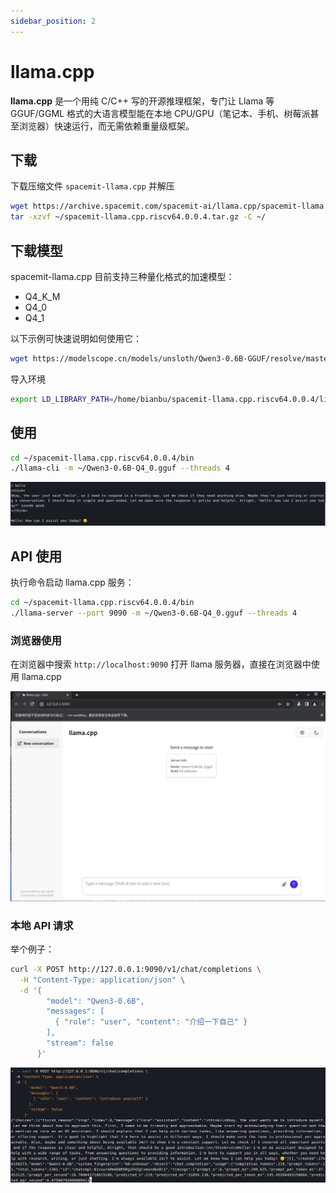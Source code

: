 ```yaml
---
sidebar_position: 2
---
```


# llama.cpp

**llama.cpp** 是一个用纯 C/C++ 写的开源推理框架，专门让 Llama 等 GGUF/GGML 格式的大语言模型能在本地 CPU/GPU（笔记本、手机、树莓派甚至浏览器）快速运行，而无需依赖重量级框架。

## 下载

下载压缩文件 `spacemit-llama.cpp` 并解压

```bash
wget https://archive.spacemit.com/spacemit-ai/llama.cpp/spacemit-llama.cpp.riscv64.0.0.4.tar.gz -P ~/
tar -xzvf ~/spacemit-llama.cpp.riscv64.0.0.4.tar.gz -C ~/
```

## 下载模型

spacemit-llama.cpp 目前支持三种量化格式的加速模型：
- Q4_K_M
- Q4_0 
- Q4_1

以下示例可快速说明如何使用它：

```bash
wget https://modelscope.cn/models/unsloth/Qwen3-0.6B-GGUF/resolve/master/Qwen3-0.6B-Q4_0.gguf -P ～/
```

导入环境

```bash
export LD_LIBRARY_PATH=/home/bianbu/spacemit-llama.cpp.riscv64.0.0.4/lib
```

## 使用

```bash
cd ~/spacemit-llama.cpp.riscv64.0.0.4/bin
./llama-cli -m ~/Qwen3-0.6B-Q4_0.gguf --threads 4
```

![](./static/llama-cpp.png)

## API 使用

执行命令启动 llama.cpp 服务：
```bash
cd ~/spacemit-llama.cpp.riscv64.0.0.4/bin
./llama-server --port 9090 -m ~/Qwen3-0.6B-Q4_0.gguf --threads 4
```

### 浏览器使用

在浏览器中搜索 `http://localhost:9090` 打开 llama 服务器，直接在浏览器中使用 llama.cpp

![](./static/llama-serve.png)

### 本地 API 请求

举个例子：
```bash
curl -X POST http://127.0.0.1:9090/v1/chat/completions \
  -H "Content-Type: application/json" \
  -d '{
        "model": "Qwen3-0.6B",
        "messages": [
          { "role": "user", "content": "介绍一下自己" }
        ],
        "stream": false
      }'
```

![](./static/llama-api.png)